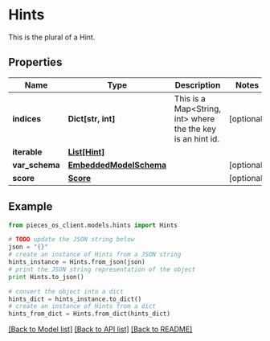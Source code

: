 # Hints

This is the plural of a Hint.

## Properties
Name | Type | Description | Notes
------------ | ------------- | ------------- | -------------
**indices** | **Dict[str, int]** | This is a Map&lt;String, int&gt; where the the key is an hint id. | [optional] 
**iterable** | [**List[Hint]**](Hint.md) |  | 
**var_schema** | [**EmbeddedModelSchema**](EmbeddedModelSchema.md) |  | [optional] 
**score** | [**Score**](Score.md) |  | [optional] 

## Example

```python
from pieces_os_client.models.hints import Hints

# TODO update the JSON string below
json = "{}"
# create an instance of Hints from a JSON string
hints_instance = Hints.from_json(json)
# print the JSON string representation of the object
print Hints.to_json()

# convert the object into a dict
hints_dict = hints_instance.to_dict()
# create an instance of Hints from a dict
hints_from_dict = Hints.from_dict(hints_dict)
```
[[Back to Model list]](../README.md#documentation-for-models) [[Back to API list]](../README.md#documentation-for-api-endpoints) [[Back to README]](../README.md)


